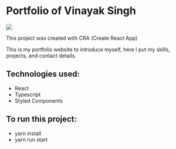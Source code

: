 # Portfolio of Vinayak Singh

<img src ="/home/adarshmnair/Portfolio-v2/src/assets/ss.png" />
 
This project was created with CRA (Create React App)

This is my portfolio website to introduce myself, here I put my skills, projects, and contact details.

## Technologies used:
- React
- Typescript
- Styled Components
 
## To run this project:
- yarn install
- yarn run start
